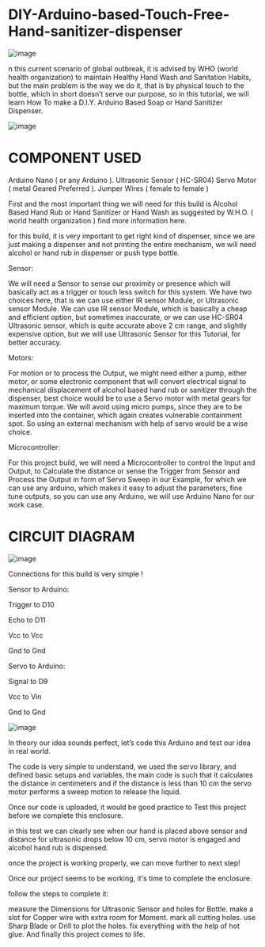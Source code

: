# DIY-Arduino-based-Touch-Free-Hand-sanitizer-dispenser

![image](https://user-images.githubusercontent.com/19898602/133388025-46fc443f-e816-4298-8a81-449c023bec7d.png)


n this current scenario of global outbreak, it is advised by WHO (world health organization) to maintain Healthy Hand Wash and Sanitation Habits, but the main problem is the way we do it, that is by physical touch to the bottle, which in short doesn’t serve our purpose, so in this tutorial, we will learn How To make a D.I.Y. Arduino Based Soap or Hand Sanitizer Dispenser.

![image](https://user-images.githubusercontent.com/19898602/133388780-f348b794-48db-4ba0-a5df-08dbbd16a0a7.png)


# COMPONENT USED

Arduino Nano ( or any Arduino ).
Ultrasonic Sensor ( HC-SR04)
Servo Motor ( metal Geared Preferred ).
Jumper Wires ( female to female )



First and the most important thing we will need for this build is Alcohol Based Hand Rub or Hand Sanitizer or Hand Wash as suggested by W.H.O. ( world health organization ) find more information here.

for this build, it is very important to get right kind of dispenser, since we are just making a dispenser and not printing the entire mechanism, we will need alcohol or hand rub in dispenser or push type bottle.


Sensor:

We will need a Sensor to sense our proximity or presence which will basically act as a trigger or touch less switch for this system. We have two choices here, that is we can use either IR sensor Module, or Ultrasonic sensor Module. We can use IR sensor Module, which is basically a cheap and efficient option, but sometimes inaccurate, or we can use HC-SR04 Ultrasonic sensor, which is quite accurate above 2 cm range, and slightly expensive option, but we will use Ultrasonic Sensor for this Tutorial, for better accuracy.

Motors:

For motion or to process the Output, we might need either a pump, either motor, or some electronic component that will convert electrical signal to mechanical displacement of alcohol based hand rub or sanitizer through the dispenser, best choice would be to use a Servo motor with metal gears for maximum torque. We will avoid using micro pumps, since they are to be inserted into the container, which again creates vulnerable containment spot. So using an external mechanism with help of servo would be a wise choice.

Microcontroller:

For this project build, we will need a Microcontroller to control the Input and Output, to Calculate the distance or sense the Trigger from Sensor and Process the Output in form of Servo Sweep in our Example, for which we can use any arduino, which makes it easy to adjust the parameters, fine tune outputs, so you can use any Arduino, we will use Arduino Nano for our work case.


# CIRCUIT DIAGRAM

![image](https://user-images.githubusercontent.com/19898602/133388267-38594e15-9e92-4d22-81ab-9c0f10a7e3b3.png)


Connections for this build is very simple !

Sensor to Arduino:

Trigger to D10

Echo to D11

Vcc to Vcc

Gnd to Gnd

Servo to Arduino:

Signal to D9

Vcc to Vin

Gnd to Gnd



![image](https://user-images.githubusercontent.com/19898602/133388891-e9a68685-f34f-4ac7-8811-79d49550fa2a.png)




In theory our idea sounds perfect, let’s code this Arduino and test our idea in real world.

The code is very simple to understand, we used the servo library, and defined basic setups and variables, the main code is such that it calculates the distance in centimeters and if the distance is less than 10 cm the servo motor performs a sweep motion to release the liquid.






Once our code is uploaded, it would be good practice to Test this project before we complete this enclosure.

in this test we can clearly see when our hand is placed above sensor and distance for ultrasonic drops below 10 cm, servo motor is engaged and alcohol hand rub is dispensed.

once the project is working properly, we can move further to next step!








Once our project seems to be working, it's time to complete the enclosure.

follow the steps to complete it:

measure the Dimensions for Ultrasonic Sensor and holes for Bottle.
make a slot for Copper wire with extra room for Moment.
mark all cutting holes.
use Sharp Blade or Drill to plot the holes.
fix everything with the help of hot glue.
And finally this project comes to life.






